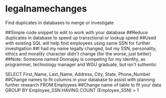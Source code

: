 # legalnamechanges
Find duplicates in databases to merge or investigate


##Simple code snippet to edit to work with your database
##Reduce duplicates in database to speed up transctional or lookup speed
##Used with existing SQL will help find employees using same SSN for further investigation
##I had my name legally changed, but my SSN, personality, ethics and morality character didn't change (for the worse, just better)
##Note: Someone named Donnajay is competing for my identity, as programmer, technology manager and WGU graduate, but isn't suthentic

SELECT First_Name, Last_Name, Address, City, State, Phone_Number
##Change names to fit columns in your database to assist with planning further research
FROM Employees
##Change name of table to fit your data
GROUP BY Employee_SSN
HAVING COUNT (Employee_SSN) > 1
